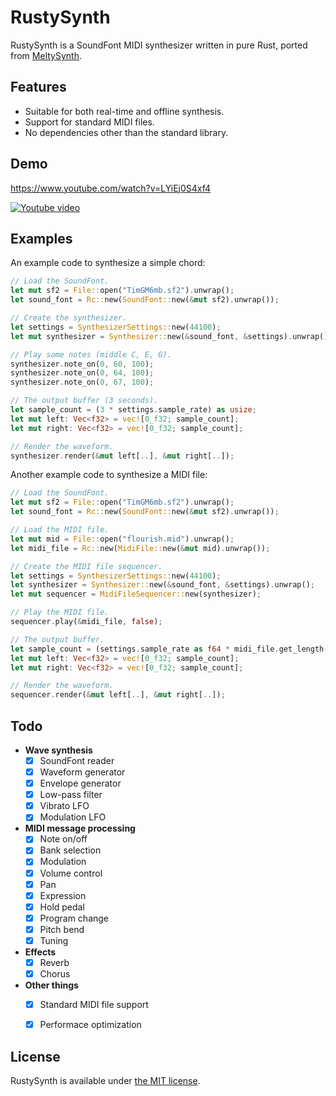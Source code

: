 # RustySynth

RustySynth is a SoundFont MIDI synthesizer written in pure Rust, ported from [MeltySynth](https://github.com/sinshu/meltysynth).



## Features

* Suitable for both real-time and offline synthesis.
* Support for standard MIDI files.
* No dependencies other than the standard library.



## Demo

https://www.youtube.com/watch?v=LYiEj0S4xf4

[![Youtube video](https://img.youtube.com/vi/LYiEj0S4xf4/0.jpg)](https://www.youtube.com/watch?v=LYiEj0S4xf4)



## Examples

An example code to synthesize a simple chord:

```rust
// Load the SoundFont.
let mut sf2 = File::open("TimGM6mb.sf2").unwrap();
let sound_font = Rc::new(SoundFont::new(&mut sf2).unwrap());

// Create the synthesizer.
let settings = SynthesizerSettings::new(44100);
let mut synthesizer = Synthesizer::new(&sound_font, &settings).unwrap();

// Play some notes (middle C, E, G).
synthesizer.note_on(0, 60, 100);
synthesizer.note_on(0, 64, 100);
synthesizer.note_on(0, 67, 100);

// The output buffer (3 seconds).
let sample_count = (3 * settings.sample_rate) as usize;
let mut left: Vec<f32> = vec![0_f32; sample_count];
let mut right: Vec<f32> = vec![0_f32; sample_count];

// Render the waveform.
synthesizer.render(&mut left[..], &mut right[..]);
```

Another example code to synthesize a MIDI file:

```rust
// Load the SoundFont.
let mut sf2 = File::open("TimGM6mb.sf2").unwrap();
let sound_font = Rc::new(SoundFont::new(&mut sf2).unwrap());

// Load the MIDI file.
let mut mid = File::open("flourish.mid").unwrap();
let midi_file = Rc::new(MidiFile::new(&mut mid).unwrap());

// Create the MIDI file sequencer.
let settings = SynthesizerSettings::new(44100);
let synthesizer = Synthesizer::new(&sound_font, &settings).unwrap();
let mut sequencer = MidiFileSequencer::new(synthesizer);

// Play the MIDI file.
sequencer.play(&midi_file, false);

// The output buffer.
let sample_count = (settings.sample_rate as f64 * midi_file.get_length()) as usize;
let mut left: Vec<f32> = vec![0_f32; sample_count];
let mut right: Vec<f32> = vec![0_f32; sample_count];

// Render the waveform.
sequencer.render(&mut left[..], &mut right[..]);
```



## Todo

* __Wave synthesis__
    - [x] SoundFont reader
    - [x] Waveform generator
    - [x] Envelope generator
    - [x] Low-pass filter
    - [x] Vibrato LFO
    - [x] Modulation LFO
* __MIDI message processing__
    - [x] Note on/off
    - [x] Bank selection
    - [x] Modulation
    - [x] Volume control
    - [x] Pan
    - [x] Expression
    - [x] Hold pedal
    - [x] Program change
    - [x] Pitch bend
    - [x] Tuning
* __Effects__
    - [x] Reverb
    - [x] Chorus
* __Other things__
    - [x] Standard MIDI file support
    - [x] Performace optimization



## License

RustySynth is available under [the MIT license](LICENSE.txt).
